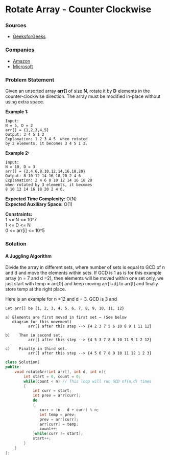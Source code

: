 # Rotate Array - Counter Clockwise

### Sources

* [GeeksforGeeks](https://practice.geeksforgeeks.org/problems/rotate-array-by-n-elements-1587115621/1#)

### Companies

* [Amazon](../../company-based-lists/amazon.md)
* [Microsoft](../../company-based-lists/microsoft.md)

### Problem Statement

Given an unsorted array **arr\[\]** of size **N**, rotate it by **D** elements in the counter-clockwise direction. The array must be modified in-place without using extra space. 

**Example 1:**

```text
Input:
N = 5, D = 2
arr[] = {1,2,3,4,5}
Output: 3 4 5 1 2
Explanation: 1 2 3 4 5  when rotated
by 2 elements, it becomes 3 4 5 1 2.
```

**Example 2:**

```text
Input:
N = 10, D = 3
arr[] = {2,4,6,8,10,12,14,16,18,20}
Output: 8 10 12 14 16 18 20 2 4 6
Explanation: 2 4 6 8 10 12 14 16 18 20 
when rotated by 3 elements, it becomes 
8 10 12 14 16 18 20 2 4 6.
```



**Expected Time Complexity:** O\(N\)  
 **Expected Auxiliary Space:** O\(1\)

**Constraints:**  
 1 &lt;= N &lt;= 10^7  
 1 &lt;= D &lt;= N  
 0 &lt;= arr\[i\] &lt;= 10^5

### Solution

#### A Juggling Algorithm

Divide the array in different sets, where number of sets is equal to GCD of n and d and move the elements within sets. If GCD is 1 as is for this example array \(n = 7 and d =2\), then elements will be moved within one set only, we just start with temp = arr\[0\] and keep moving arr\[I+d\] to arr\[I\] and finally store temp at the right place.

Here is an example for n =12 and d = 3. GCD is 3 and   
 

```text
Let arr[] be {1, 2, 3, 4, 5, 6, 7, 8, 9, 10, 11, 12}

a) Elements are first moved in first set – (See below 
   diagram for this movement)
          arr[] after this step --> {4 2 3 7 5 6 10 8 9 1 11 12}

b)    Then in second set.
          arr[] after this step --> {4 5 3 7 8 6 10 11 9 1 2 12}

c)    Finally in third set.
          arr[] after this step --> {4 5 6 7 8 9 10 11 12 1 2 3}
```

```cpp
class Solution{
public:
    void rotateArr(int arr[], int d, int n){
        int start = 0, count = 0;
        while(count < n) // This loop will run GCD of(n,d) times
        {
            int curr = start;
            int prev = arr[curr];
            do
            {
               curr = (n - d + curr) % n;
               int temp = prev;
               prev = arr[curr];
               arr[curr] = temp;
               count++;
            }while(curr != start);
            start++;
        }
    }
};
```

